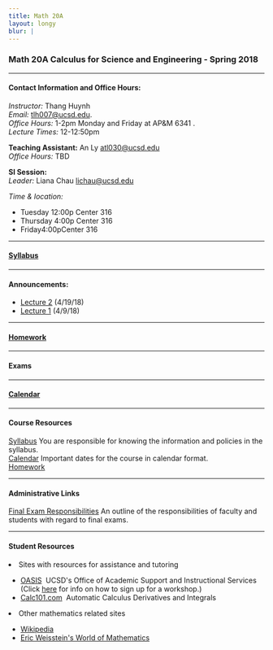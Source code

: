 ```yaml
---
title: Math 20A
layout: longy
blur: |
---
```

### Math 20A Calculus for Science and Engineering - Spring 2018  

---  

#### Contact Information and Office Hours:  

*Instructor:* Thang Huynh  
*Email:* [tlh007@ucsd.edu][email].    
*Office Hours:* 1-2pm Monday and Friday at AP&M 6341 .  
*Lecture Times:* 12-12:50pm

[email]: mailto:tlh007@ucsd.edu

**Teaching Assistant:** An Ly [atl030@ucsd.edu][emailly]  
*Office Hours:* TBD

[emailly]: mailto:atl030@ucsd.edu

**SI Session:**  
*Leader:* Liana Chau [lichau@ucsd.edu][emailchau]

[emailchau]: mailto:lichau@ucsd.edu

*Time & location:* 
  - Tuesday 12:00p Center 316
  - Thursday 4:00p Center 316
  - Friday4:00pCenter 316


--- 

#### [Syllabus][math20aSyl]

[math20aSyl]:http://thanghuynh.org/teaching/math20a_syllabus.html


--- 

#### Announcements:

  - [Lecture 2][math20alec2] (4/19/18)
  - [Lecture 1][math20alec1] (4/9/18)
  
[math20alec2]:http://thanghuynh.org/teaching/Math20A_Lecture2.pdf
[math20alec1]:http://thanghuynh.org/teaching/Math20A_Lecture1.pdf  

---

#### [Homework][math20aHW]

[math20aHW]:http://thanghuynh.org/teaching/math20a_s18_hw.html


---  

#### Exams


---

#### [Calendar][math20aCal]

[math20aCal]:http://thanghuynh.org/teaching/math20a_s18_cal.html

---  

#### Course Resources  

[Syllabus][math20aSyl] You are responsible for knowing the information and policies in the syllabus.  
[Calendar][math20aCal] Important dates for the course in calendar format.  
[Homework][math20aHW]  

[math20aCal]:http://thanghuynh.org/teaching/math20a_s18_cal.html
[math20aSyl]:http://thanghuynh.org/teaching/math20a_syllabus.html
[math20aHW]:http://thanghuynh.org/teaching/math20a_s18_hw.html

---  

#### Administrative Links  
[Final Exam Responsibilities](http://blink.ucsd.edu/Blink/External/Topics/How_To/0,1260,17998,00.html) An outline of the responsibilities of faculty and students
with regard to final exams.


---

#### Student Resources

<li>Sites with resources for assistance and tutoring
<ul><p></p><li><a href="http://oasis.ucsd.edu/">OASIS</a> &nbsp;UCSD's Office of Academic Support and
Instructional Services (Click <a href="https://students.ucsd.edu/academics/_organizations/oasis/math-science/workshops.html">here</a> for info on how to sign up for a workshop.)</li> 
<li><a href="http://www.calc101.com/">Calc101.com</a> &nbsp;Automatic Calculus Derivatives and
Integrals</li>
<p></p>
</ul></li>

<li>Other mathematics related sites 
<p></p><ul>
<li><a href="http://en.wikipedia.org/wiki/Portal:Mathematics">Wikipedia</a></li>
<li><a href="http://mathworld.wolfram.com/">Eric Weisstein's World of Mathematics</a></li>
</ul></li>









